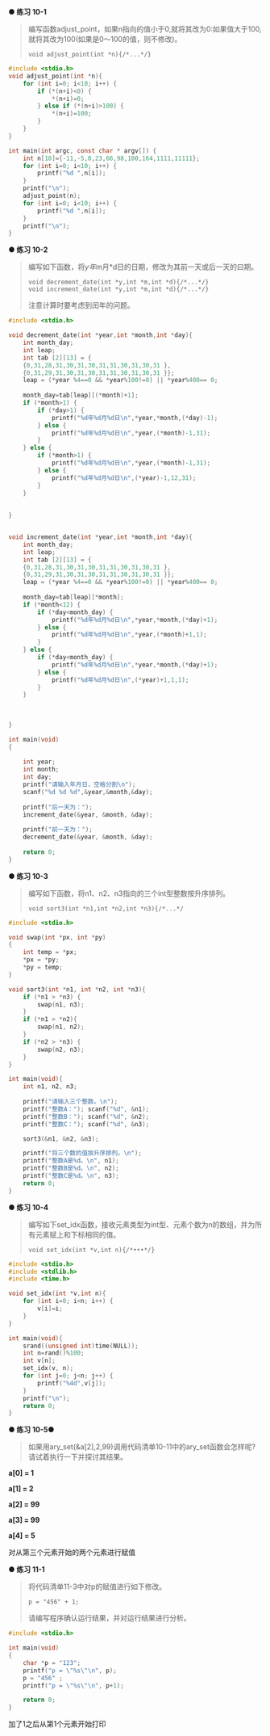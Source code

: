 **● 练习 10-1**

> 编写函数adjust_point，如果n指向的值小于0,就将其改为0:如果值大于100,就将其改为100(如果是0〜100的值，则不修改)。
>
> ```
> void adjust_point(int *n){/*...*/}
> ```

```c
#include <stdio.h>
void adjust_point(int *n){
    for (int i=0; i<10; i++) {
        if (*(n+i)<0) {
            *(n+i)=0;
        } else if (*(n+i)>100) {
            *(n+i)=100;
        }
    }
}

int main(int argc, const char * argv[]) {
    int n[10]={-11,-5,0,23,66,98,100,164,1111,11111};
    for (int i=0; i<10; i++) {
        printf("%d ",n[i]);
    }
    printf("\n");
    adjust_point(n);
    for (int i=0; i<10; i++) {
        printf("%d ",n[i]);
    }
    printf("\n");
}
```

**● 练习 10-2**

> 编写如下函数，将*y年*m月*d日的日期，修改为其前一天或后一天的曰期。
>
> ```
> void decrement_date(int *y,int *m,int *d){/*...*/}
> void increment_date(int *y,int *m,int *d){/*...*/}
> ```
>
> 注意计算时要考虑到闰年的问题。

```c
#include <stdio.h>

void decrement_date(int *year,int *month,int *day){
    int month_day;
    int leap;
    int tab [2][13] = {
    {0,31,28,31,30,31,30,31,31,30,31,30,31 },
    {0,31,29,31,30,31,30,31,31,30,31,30,31 }};
    leap = (*year %4==0 && *year%100!=0) || *year%400== 0;
    
    month_day=tab[leap][(*month)+1];
    if (*month>1) {
        if (*day>1) {
            printf("%d年%d月%d日\n",*year,*month,(*day)-1);
        } else {
            printf("%d年%d月%d日\n",*year,(*month)-1,31);
        }
    } else {
        if (*month>1) {
            printf("%d年%d月%d日\n",*year,(*month)-1,31);
        } else {
            printf("%d年%d月%d日\n",(*year)-1,12,31);
        }
    }
    
    
}


void increment_date(int *year,int *month,int *day){
    int month_day;
    int leap;
    int tab [2][13] = {
    {0,31,28,31,30,31,30,31,31,30,31,30,31 },
    {0,31,29,31,30,31,30,31,31,30,31,30,31 }};
    leap = (*year %4==0 && *year%100!=0) || *year%400== 0;
    
    month_day=tab[leap][*month];
    if (*month<12) {
        if (*day<month_day) {
            printf("%d年%d月%d日\n",*year,*month,(*day)+1);
        } else {
            printf("%d年%d月%d日\n",*year,(*month)+1,1);
        }
    } else {
        if (*day<month_day) {
            printf("%d年%d月%d日\n",*year,*month,(*day)+1);
        } else {
            printf("%d年%d月%d日\n",(*year)+1,1,1);
        }
    }
    
    
    
}

int main(void)
{
    
    int year;
    int month;
    int day;
    printf("请输入年月日，空格分割\n");
    scanf("%d %d %d",&year,&month,&day);
    
    printf("后一天为：");
    increment_date(&year, &month, &day);
    
    printf("前一天为：");
    decrement_date(&year, &month, &day);
    
    return 0;
}


```

**● 练习 10-3**

> 编写如下函数，将n1、n2、n3指向的三个int型整数按升序排列。
>
> ```
> void sort3(int *n1,int *n2,int *n3){/*...*/
> ```

```c
#include <stdio.h>

void swap(int *px, int *py)
{
    int temp = *px;
    *px = *py;
    *py = temp;
}

void sort3(int *n1, int *n2, int *n3){
    if (*n1 > *n3) {
        swap(n1, n3);
    }
    if (*n1 > *n2){
        swap(n1, n2);
    }
    if (*n2 > *n3) {
        swap(n2, n3);
    }
}

int main(void){
    int n1, n2, n3;
   
    printf("请输入三个整数。\n");
    printf("整数A："); scanf("%d", &n1);
    printf("整数B："); scanf("%d", &n2);
    printf("整数C："); scanf("%d", &n3);

    sort3(&n1, &n2, &n3);

    printf("将三个数的值按升序排列。\n");
    printf("整数A是%d。\n", n1);
    printf("整数B是%d。\n", n2);
    printf("整数C是%d。\n", n3);
    return 0;
}

```

**● 练习 10-4**

> 编写如下set_idx函数，接收元素类型为int型、元素个数为n的数组，并为所有元素赋上和下标相同的值。
>
> ```
> void set_idx(int *v,int n){/*•••*/}
> ```

```c
#include <stdio.h>
#include <stdlib.h>
#include <time.h>

void set_idx(int *v,int n){
    for (int i=0; i<n; i++) {
        v[i]=i;
    }
}

int main(void){
    srand((unsigned int)time(NULL));
    int n=rand()%100;
    int v[n];
    set_idx(v, n);
    for (int j=0; j<n; j++) {
        printf("%4d",v[j]);
    }
    printf("\n");
    return 0;
}
```

**● 练习 10-5**●

> 如果用ary_set(&a[2],2,99)调用代码清单10-11中的ary_set函数会怎样呢?请试着执行一下并探讨其结果。

**a[0] = 1**

**a[1] = 2**

**a[2] = 99**

**a[3] = 99**

**a[4] = 5**

对从第三个元素开始的两个元素进行赋值

**● 练习 11-1**

> 将代码清单11-3中对p的赋值进行如下修改。
>
> ```
> p = "456" + 1;
> ```
>
> 请编写程序确认运行结果，并对运行结果进行分析。

```c
#include <stdio.h>

int main(void)
{
    char *p = "123";
    printf("p = \"%s\"\n", p);
    p = "456" ;
    printf("p = \"%s\"\n", p+1);

    return 0;
}
```

加了1之后从第1个元素开始打印

